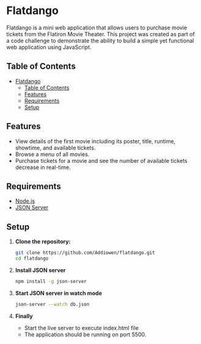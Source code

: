 # Flatdango

Flatdango is a mini web application that allows users to purchase movie tickets from the Flatiron Movie Theater. This project was created as part of a code challenge to demonstrate the ability to build a simple yet functional web application using JavaScript.

## Table of Contents

- [Flatdango](#flatdango)
  - [Table of Contents](#table-of-contents)
  - [Features](#features)
  - [Requirements](#requirements)
  - [Setup](#setup)

## Features

- View details of the first movie including its poster, title, runtime, showtime, and available tickets.
- Browse a menu of all movies.
- Purchase tickets for a movie and see the number of available tickets decrease in real-time.

## Requirements

- [Node.js](https://nodejs.org/en/)
- [JSON Server](https://www.npmjs.com/package/json-server)

## Setup

1. **Clone the repository:**

   ```bash
   git clone https://github.com/Addiowen/flatdango.git
   cd flatdango

2. **Install JSON server**

    ```bash
    npm install -g json-server

3. **Start JSON server in watch mode**

    ```bash
    json-server --watch db.json

4. **Finally**
    - Start the live server to execute index.html file
    - The application should be running on port 5500.